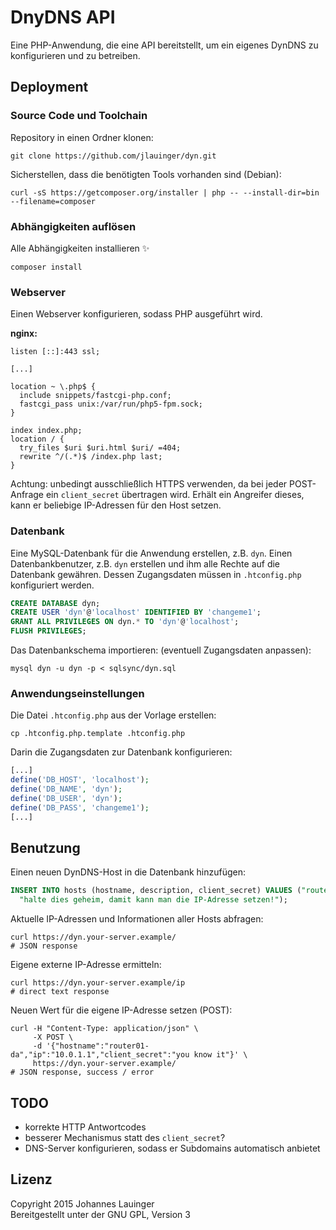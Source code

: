 # DnyDNS API

Eine PHP-Anwendung, die eine API bereitstellt, um ein eigenes DynDNS zu konfigurieren und zu betreiben.

## Deployment

### Source Code und Toolchain

Repository in einen Ordner klonen:

```shell
git clone https://github.com/jlauinger/dyn.git
```

Sicherstellen, dass die benötigten Tools vorhanden sind (Debian):

```shell
curl -sS https://getcomposer.org/installer | php -- --install-dir=bin --filename=composer
```

### Abhängigkeiten auflösen

Alle Abhängigkeiten installieren :sparkles:

```shell
composer install
```

### Webserver

Einen Webserver konfigurieren, sodass PHP ausgeführt wird.

**nginx:**

```
listen [::]:443 ssl;

[...]

location ~ \.php$ {
  include snippets/fastcgi-php.conf;
  fastcgi_pass unix:/var/run/php5-fpm.sock;
}

index index.php;
location / {
  try_files $uri $uri.html $uri/ =404;
  rewrite ^/(.*)$ /index.php last;
}
```

Achtung: unbedingt ausschließlich HTTPS verwenden, da bei jeder POST-Anfrage ein `client_secret` übertragen wird. Erhält ein Angreifer dieses, kann er beliebige IP-Adressen für den Host setzen.

### Datenbank

Eine MySQL-Datenbank für die Anwendung erstellen, z.B. `dyn`. Einen Datenbankbenutzer, z.B. `dyn` erstellen und ihm alle Rechte auf die Datenbank gewähren. Dessen Zugangsdaten müssen in `.htconfig.php` konfiguriert werden.

```sql
CREATE DATABASE dyn;
CREATE USER 'dyn'@'localhost' IDENTIFIED BY 'changeme1';
GRANT ALL PRIVILEGES ON dyn.* TO 'dyn'@'localhost';
FLUSH PRIVILEGES;
```

Das Datenbankschema importieren: (eventuell Zugangsdaten anpassen):

```shell
mysql dyn -u dyn -p < sqlsync/dyn.sql
```

### Anwendungseinstellungen

Die Datei `.htconfig.php` aus der Vorlage erstellen:

```shell
cp .htconfig.php.template .htconfig.php
```

Darin die Zugangsdaten zur Datenbank konfigurieren:

```php
[...]
define('DB_HOST', 'localhost');
define('DB_NAME', 'dyn');
define('DB_USER', 'dyn');
define('DB_PASS', 'changeme1');
[...]
```


## Benutzung

Einen neuen DynDNS-Host in die Datenbank hinzufügen:

```sql
INSERT INTO hosts (hostname, description, client_secret) VALUES ("router01-da", "Router in Darmstadt", \
  "halte dies geheim, damit kann man die IP-Adresse setzen!");
```

Aktuelle IP-Adressen und Informationen aller Hosts abfragen:

```shell
curl https://dyn.your-server.example/
# JSON response
```

Eigene externe IP-Adresse ermitteln:

```shell
curl https://dyn.your-server.example/ip
# direct text response
```

Neuen Wert für die eigene IP-Adresse setzen (POST):

```
curl -H "Content-Type: application/json" \
     -X POST \
     -d '{"hostname":"router01-da","ip":"10.0.1.1","client_secret":"you know it"}' \
     https://dyn.your-server.example/
# JSON response, success / error
```


## TODO

 * korrekte HTTP Antwortcodes
 * besserer Mechanismus statt des `client_secret`?
 * DNS-Server konfigurieren, sodass er Subdomains automatisch anbietet


## Lizenz

Copyright 2015 Johannes Lauinger  
Bereitgestellt unter der GNU GPL, Version 3
